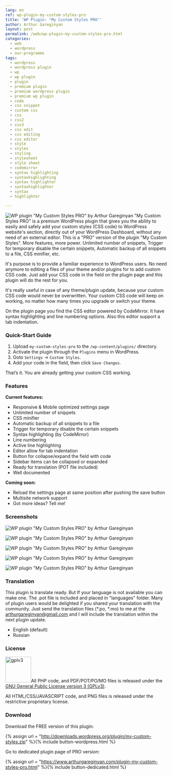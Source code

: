 ```yaml
---
lang: en
ref: wp-plugin-my-custom-styles-pro
title: 'WP Plugin: "My Custom Styles PRO"'
author: Arthur Gareginyan
layout: post
permalink: /web/wp-plugin-my-custom-styles-pro.html
categories:
  - web
  - wordpress
  - our-programms
tags:
  - wordpress
  - wordpress plugin
  - wp
  - wp plugin
  - plugin
  - premium plugin
  - premium wordpress plugin
  - premium wp plugin
  - code
  - css snippet
  - custom css
  - css
  - css2
  - css3
  - css edit
  - css editing
  - css editor
  - style
  - styles
  - styling
  - stylesheet
  - style sheet
  - codemirror
  - syntax highlighting
  - syntaxhighlighting
  - syntax highlighter
  - syntaxhighlighter
  - syntax
  - highlighter

---
```


![WP plugin "My Custom Styles PRO" by Arthur Gareginyan](/images/my-custom-styles-pro/preview.jpg)
"My Custom Styles PRO" is a premium WordPress plugin that gives you the ability to easily and safely add your custom styles (CSS code) to WordPress website's <head> section, directly out of your WordPress Dashboard, without any need of an external editor. This is a "PRO" version of the plugin "My Custom Styles". More features, more power. Unlimited number of snippets, Trigger for temporary disable the certain snippets, Automatic backup of all snippets to a file, CSS minifier, etc.


It's purpose is to provide a familiar experience to WordPress users. No need anymore to editing a files of your theme and/or plugins for to add custom CSS code. Just add your CSS code in the field on the plugin page and this plugin will do the rest for you.

It's really useful in case of any theme/plugin update, because your custom CSS code would never be overwritten. Your custom CSS code will keep on working, no matter how many times you upgrade or switch your theme.

On the plugin page you find the CSS editor powered by CodeMirror. It have syntax highlighting and line numbering options. Also this editor support a tab indentation.


### Quick-Start Guide

1. Upload `my-custom-styles-pro` to the `/wp-content/plugins/` directory.
2. Activate the plugin through the `Plugins` menu in WordPress.
3. Goto `Settings` → `Custom Styles`.
4. Add your code in the field, then click `Save Changes`.

That’s it. You are already getting your custom CSS working.


### Features

**Current features:**

* Responsive & Mobile optimized settings page
* Unlimited number of snippets
* CSS minifier
* Automatic backup of all snippets to a file
* Trigger for temporary disable the certain snippets
* Syntax highlighting (by CodeMirror)
* Line numbering
* Active line highlighting
* Editor allow for tab indentation
* Button for collapse/expand the field with code
* Sidebar items can be collapsed or expanded
* Ready for translation (POT file included)
* Well documented

**Coming soon:**

* Reload the settings page at same position after pushing the save button* Multisite network support
* Got more ideas? Tell me!


### Screenshots

![WP plugin "My Custom Styles PRO" by Arthur Gareginyan](/images/my-custom-styles-pro/screenshot-1.jpg)

![WP plugin "My Custom Styles PRO" by Arthur Gareginyan](/images/my-custom-styles-pro/screenshot-2.jpg)

![WP plugin "My Custom Styles PRO" by Arthur Gareginyan](/images/my-custom-styles-pro/screenshot-3.jpg)

![WP plugin "My Custom Styles PRO" by Arthur Gareginyan](/images/my-custom-styles-pro/screenshot-4.jpg)

![WP plugin "My Custom Styles PRO" by Arthur Gareginyan](/images/my-custom-styles-pro/screenshot-5.jpg)


### Translation

This plugin is translate ready. But If your language is not available you can make one. The .pot file is included and placed in "languages" folder. Many of plugin users would be delighted if you shared your translation with the community. Just send the translation files (*.po, *.mo) to me at the arthurgareginyan@gmail.com and I will include the translation within the next plugin update.

* English (default)
* Russian


### License
<img src="/images/gplv3.png" alt="gplv3" width="80" class="alignleft" style="border:none;" />All PHP code, and PDF/POT/PO/MO files is released under the [GNU General Public License version 3 (GPLv3)](http://www.gnu.org/licenses/gpl-3.0.html).

All HTML/CSS/JAVASCRIPT code, and PNG files is released under the restrictive proprietary license.


### Download

Download the FREE version of this plugin:

{% assign url = "http://downloads.wordpress.org/plugin/my-custom-styles.zip" %}{% include button-wordpress.html %}

Go to dedicated plugin page of PRO version:

{% assign url = "https://www.arthurgareginyan.com/plugin-my-custom-styles-pro.html" %}{% include button-dedicated.html %}

